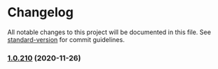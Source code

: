 # Changelog

All notable changes to this project will be documented in this file. See [standard-version](https://github.com/conventional-changelog/standard-version) for commit guidelines.

### [1.0.210](https://github.com/Comi9/finlance-app/compare/v1.0.209...v1.0.210) (2020-11-26)
